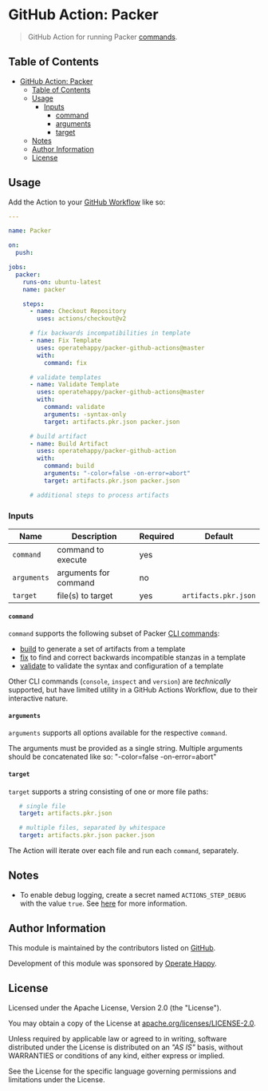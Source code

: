 # GitHub Action: Packer

> GitHub Action for running Packer [commands](https://packer.io/docs/commands/index.html).

## Table of Contents

- [GitHub Action: Packer](#github-action-packer)
  - [Table of Contents](#table-of-contents)
  - [Usage](#usage)
    - [Inputs](#inputs)
      - [command](#command)
      - [arguments](#arguments)
      - [target](#target)
  - [Notes](#notes)
  - [Author Information](#author-information)
  - [License](#license)

## Usage

Add the Action to your [GitHub Workflow](https://help.github.com/en/actions/configuring-and-managing-workflows/configuring-a-workflow#creating-a-workflow-file) like so:

```yaml
---

name: Packer

on:
  push:

jobs:
  packer:
    runs-on: ubuntu-latest
    name: packer

    steps:
      - name: Checkout Repository
        uses: actions/checkout@v2

      # fix backwards incompatibilities in template
      - name: Fix Template
        uses: operatehappy/packer-github-actions@master
        with:
          command: fix

      # validate templates
      - name: Validate Template
        uses: operatehappy/packer-github-actions@master
        with:
          command: validate
          arguments: -syntax-only
          target: artifacts.pkr.json packer.json

      # build artifact
      - name: Build Artifact
        uses: operatehappy/packer-github-action
        with:
          command: build
          arguments: "-color=false -on-error=abort"
          target: artifacts.pkr.json packer.json

      # additional steps to process artifacts
```

### Inputs

| Name        | Description           | Required | Default              |
|-------------|-----------------------|----------|----------------------|
| `command`   | command to execute    | yes      |                      |
| `arguments` | arguments for command | no       |                      |
| `target`    | file(s) to target     | yes      | `artifacts.pkr.json` |

#### `command`

`command` supports the following subset of Packer [CLI commands](https://packer.io/docs/commands/index.html):

- [build](https://packer.io/docs/commands/build.html) to generate a set of artifacts from a template
- [fix](https://packer.io/docs/commands/fix.html) to find and correct backwards incompatible stanzas in a template
- [validate](https://packer.io/docs/commands/validate.html) to validate the syntax and configuration of a template

Other CLI commands (`console`, `inspect` and `version`) are _technically_ supported, but have limited utility in a GitHub Actions Workflow, due to their interactive nature.

#### `arguments`

`arguments` supports all options available for the respective `command`.

The arguments must be provided as a single string. Multiple arguments should be concatenated like so: "-color=false -on-error=abort"

#### `target`

`target` supports a string consisting of one or more file paths:

 ```yaml
    # single file
    target: artifacts.pkr.json

    # multiple files, separated by whitespace
    target: artifacts.pkr.json packer.json
```

 The Action will iterate over each file and run each `command`, separately.

## Notes

- To enable debug logging, create a secret named `ACTIONS_STEP_DEBUG` with the value `true`. See [here](https://help.github.com/en/actions/reference/workflow-commands-for-github-actions#setting-a-debug-message) for more information.

## Author Information

This module is maintained by the contributors listed on [GitHub](https://github.com/operatehappy/packer-github-action/graphs/contributors).

Development of this module was sponsored by [Operate Happy](https://github.com/operatehappy).

## License

Licensed under the Apache License, Version 2.0 (the "License").

You may obtain a copy of the License at [apache.org/licenses/LICENSE-2.0](http://www.apache.org/licenses/LICENSE-2.0).

Unless required by applicable law or agreed to in writing, software distributed under the License is distributed on an _"AS IS"_ basis, without WARRANTIES or conditions of any kind, either express or implied.

See the License for the specific language governing permissions and limitations under the License.
